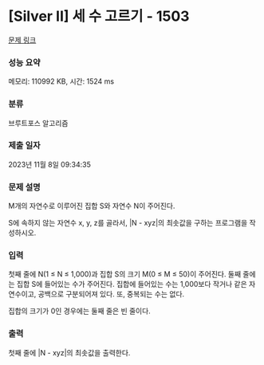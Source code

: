 # [Silver II] 세 수 고르기 - 1503 

[문제 링크](https://www.acmicpc.net/problem/1503) 

### 성능 요약

메모리: 110992 KB, 시간: 1524 ms

### 분류

브루트포스 알고리즘

### 제출 일자

2023년 11월 8일 09:34:35

### 문제 설명

<p>M개의 자연수로 이루어진 집합 S와 자연수 N이 주어진다.</p>

<p>S에 속하지 않는 자연수 x, y, z를 골라서, |N - xyz|의 최솟값을 구하는 프로그램을 작성하시오.</p>

### 입력 

 <p>첫째 줄에 N(1 ≤ N ≤ 1,000)과 집합 S의 크기 M(0 ≤ M ≤ 50)이 주어진다. 둘째 줄에는 집합 S에 들어있는 수가 주어진다. 집합에 들어있는 수는 1,000보다 작거나 같은 자연수이고, 공백으로 구분되어져 있다. 또, 중복되는 수는 없다.</p>

<p>집합의 크기가 0인 경우에는 둘째 줄은 빈 줄이다.</p>

### 출력 

 <p>첫째 줄에 |N - xyz|의 최솟값을 출력한다.</p>

